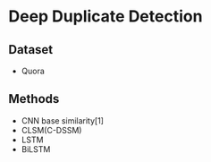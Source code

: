 # Deep Duplicate Detection


## Dataset


- Quora


## Methods

- CNN base similarity[1]
- CLSM(C-DSSM)
- LSTM
- BiLSTM

